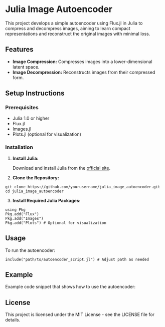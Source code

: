 # Julia Image Autoencoder

This project develops a simple autoencoder using Flux.jl in Julia to compress and decompress images, aiming to learn compact representations and reconstruct the original images with minimal loss.

## Features
- **Image Compression:** Compresses images into a lower-dimensional latent space.
- **Image Decompression:** Reconstructs images from their compressed form.

## Setup Instructions

### Prerequisites
- Julia 1.0 or higher
- Flux.jl
- Images.jl
- Plots.jl (optional for visualization)

### Installation

1. **Install Julia:**

   Download and install Julia from the [official site](https://julialang.org/downloads/).


3. **Clone the Repository:**
```
git clone https://github.com/yourusername/julia_image_autoencoder.git
cd julia_image_autoencoder
```

3. **Install Required Julia Packages:**
```
using Pkg
Pkg.add("Flux")
Pkg.add("Images")
Pkg.add("Plots") # Optional for visualization
```

## Usage
To run the autoencoder:
```
include("path/to/autoencoder_script.jl") # Adjust path as needed
```

## Example
Example code snippet that shows how to use the autoencoder:


## License
This project is licensed under the MIT License - see the LICENSE file for details.



